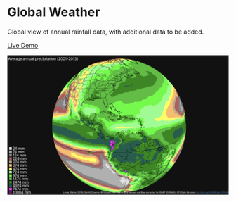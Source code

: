 Global Weather
=======

Global view of annual rainfall data, with additional data to be added.

[Live Demo](https://karlbloedorn.github.io/globalweather/)

![Screenshot](screen.png)
